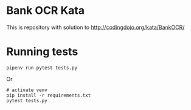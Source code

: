 Bank OCR Kata
================

This is repository with solution to http://codingdojo.org/kata/BankOCR/

Running tests
================

    pipenv run pytest tests.py


Or

    # activate venv
    pip install -r requirements.txt
    pytest tests.py
